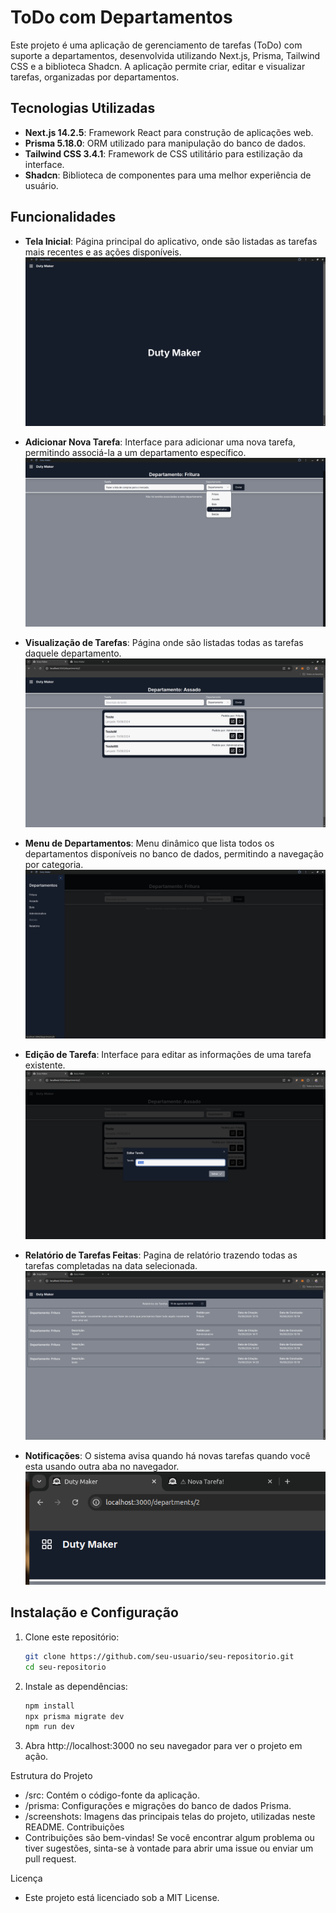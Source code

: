 # ToDo com Departamentos

Este projeto é uma aplicação de gerenciamento de tarefas (ToDo) com suporte a departamentos, desenvolvida utilizando Next.js, Prisma, Tailwind CSS e a biblioteca Shadcn. A aplicação permite criar, editar e visualizar tarefas, organizadas por departamentos.

## Tecnologias Utilizadas

- **Next.js 14.2.5**: Framework React para construção de aplicações web.
- **Prisma 5.18.0**: ORM utilizado para manipulação do banco de dados.
- **Tailwind CSS 3.4.1**: Framework de CSS utilitário para estilização da interface.
- **Shadcn**: Biblioteca de componentes para uma melhor experiência de usuário.

## Funcionalidades

- **Tela Inicial**: Página principal do aplicativo, onde são listadas as tarefas mais recentes e as ações disponíveis.
  ![Tela Inicial](./screenshots/home.png)

- **Adicionar Nova Tarefa**: Interface para adicionar uma nova tarefa, permitindo associá-la a um departamento específico.
  ![Nova Tarefa](./screenshots/pedido.png)

- **Visualização de Tarefas**: Página onde são listadas todas as tarefas daquele departamento.
  ![Tarefas](./screenshots/tarefas.png)

- **Menu de Departamentos**: Menu dinâmico que lista todos os departamentos disponíveis no banco de dados, permitindo a navegação por categoria.
  ![Departamentos](./screenshots/menu.png)

- **Edição de Tarefa**: Interface para editar as informações de uma tarefa existente.
  ![Edição de tarefa](./screenshots/edição-tarefa.png)

- **Relatório de Tarefas Feitas**: Pagina de relatório trazendo todas as tarefas completadas na data selecionada.
  ![Relatório](./screenshots/relatorio.png)

- **Notificações**: O sistema avisa quando há novas tarefas quando você esta usando outra aba no navegador.
  ![Aviso](./screenshots/aviso-aba.png)

## Instalação e Configuração

1. Clone este repositório:
   ```bash
   git clone https://github.com/seu-usuario/seu-repositorio.git
   cd seu-repositorio

2. Instale as dependências:
   ```bash
   npm install
   npx prisma migrate dev
   npm run dev

3. Abra http://localhost:3000 no seu navegador para ver o projeto em ação.

Estrutura do Projeto
- /src: Contém o código-fonte da aplicação.
- /prisma: Configurações e migrações do banco de dados Prisma.
- /screenshots: Imagens das principais telas do projeto, utilizadas neste README.
Contribuições
- Contribuições são bem-vindas! Se você encontrar algum problema ou tiver sugestões, sinta-se à vontade para abrir uma issue ou enviar um pull request.

Licença
- Este projeto está licenciado sob a MIT License.

